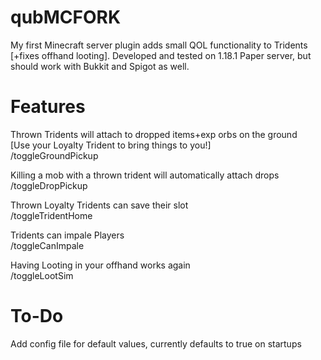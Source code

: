 # qubMCFORK
My first Minecraft server plugin adds small QOL functionality to Tridents [+fixes offhand looting].
Developed and tested on 1.18.1 Paper server, but should work with Bukkit and Spigot as well.

# Features
Thrown Tridents will attach to dropped items+exp orbs on the ground  
[Use your Loyalty Trident to bring things to you!]  
/toggleGroundPickup

Killing a mob with a thrown trident will automatically attach drops  
/toggleDropPickup

Thrown Loyalty Tridents can save their slot  
  /toggleTridentHome

Tridents can impale Players   
  /toggleCanImpale
  
Having Looting in your offhand works again   
  /toggleLootSim 

# To-Do  
Add config file for default values, currently defaults to true on startups
